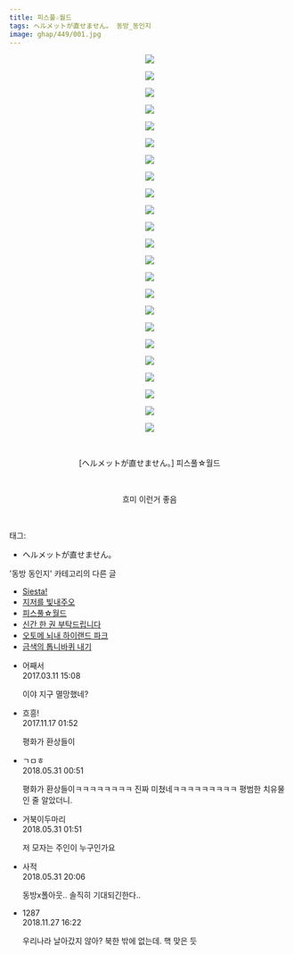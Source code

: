 ```yaml
---
title: 피스풀☆월드
tags: ヘルメットが直せません。 동방_동인지
image: ghap/449/001.jpg
---
```

<div class="article">
<p style="text-align: center; clear: none; float: none;"><img src="{{ site.nasurl }}/ghap/449/001.jpg"/></p>
<p style="text-align: center; clear: none; float: none;"><img src="{{ site.nasurl }}/ghap/449/002.jpg"/></p>
<p style="text-align: center; clear: none; float: none;"><img src="{{ site.nasurl }}/ghap/449/003.jpg"/></p>
<p style="text-align: center; clear: none; float: none;"><img src="{{ site.nasurl }}/ghap/449/004.jpg"/></p>
<p style="text-align: center; clear: none; float: none;"><img src="{{ site.nasurl }}/ghap/449/005.jpg"/></p>
<p style="text-align: center; clear: none; float: none;"><img src="{{ site.nasurl }}/ghap/449/006.jpg"/></p>
<p style="text-align: center; clear: none; float: none;"><img src="{{ site.nasurl }}/ghap/449/007.jpg"/></p>
<p style="text-align: center; clear: none; float: none;"><img src="{{ site.nasurl }}/ghap/449/008.jpg"/></p>
<p style="text-align: center; clear: none; float: none;"><img src="{{ site.nasurl }}/ghap/449/009.jpg"/></p>
<p style="text-align: center; clear: none; float: none;"><img src="{{ site.nasurl }}/ghap/449/010.jpg"/></p>
<p style="text-align: center; clear: none; float: none;"><img src="{{ site.nasurl }}/ghap/449/011.jpg"/></p>
<p style="text-align: center; clear: none; float: none;"><img src="{{ site.nasurl }}/ghap/449/012.jpg"/></p>
<p style="text-align: center; clear: none; float: none;"><img src="{{ site.nasurl }}/ghap/449/013.jpg"/></p>
<p style="text-align: center; clear: none; float: none;"><img src="{{ site.nasurl }}/ghap/449/014.jpg"/></p>
<p style="text-align: center; clear: none; float: none;"><img src="{{ site.nasurl }}/ghap/449/015.jpg"/></p>
<p style="text-align: center; clear: none; float: none;"><img src="{{ site.nasurl }}/ghap/449/016.jpg"/></p>
<p style="text-align: center; clear: none; float: none;"><img src="{{ site.nasurl }}/ghap/449/017.jpg"/></p>
<p style="text-align: center; clear: none; float: none;"><img src="{{ site.nasurl }}/ghap/449/018.jpg"/></p>
<p style="text-align: center; clear: none; float: none;"><img src="{{ site.nasurl }}/ghap/449/019.jpg"/></p>
<p style="text-align: center; clear: none; float: none;"><img src="{{ site.nasurl }}/ghap/449/020.jpg"/></p>
<p style="text-align: center; clear: none; float: none;"><img src="{{ site.nasurl }}/ghap/449/021.jpg"/></p>
<p style="text-align: center; clear: none; float: none;"><img src="{{ site.nasurl }}/ghap/449/022.jpg"/></p>
<p style="text-align: center; clear: none; float: none;"><img src="{{ site.nasurl }}/ghap/449/023.jpg"/></p>
<p style="text-align: center; clear: none; float: none;"><br/></p>
<p style="text-align: center; clear: none; float: none;">[ヘルメットが直せません。] 피스풀☆월드</p>
<p style="text-align: center; clear: none; float: none;"><br/></p>
<p style="text-align: center; clear: none; float: none;">흐미 이런거 좋음</p>
<p><br/></p>
</div><div class="tagTrail">
<p>태그: </p>
<ul>
<li>ヘルメットが直せません。</li>
</ul>
</div><div class="another">
<p>'동방 동인지' 카테고리의 다른 글</p>
<ul>
<li><a href="/2016-06-21-ghap_451">Siesta!</a></li>
<li><a href="/2016-06-21-ghap_450">지저를 빛내주오</a></li>
<li><a href="/2016-06-21-ghap_449">피스풀☆월드</a></li>
<li><a href="/2016-06-21-ghap_448">신간 한 권 부탁드립니다</a></li>
<li><a href="/2016-06-21-ghap_447">오토메 뇌내 하이랜드 파크</a></li>
<li><a href="/2016-06-21-ghap_446">금색의 톱니바퀴 내기</a></li>
</ul>
</div><div class="cb_module cb_fluid">
<div class="cb_wrt cb_profile">
<div class="comment">
<ul>
<li class="cb_thumb_off" id="comment14936697">
<div class="cb_comment_area">
<div class="cb_info_area">
<div class="cb_section">
<span class="cb_nick_name">어째서</span>
</div>
<div class="cb_section">
<span class="cb_date">2017.03.11 15:08 </span>
</div>
</div>
<div class="cb_dsc_comment">
<p class="cb_dsc">
											이야 지구 멸망했네?
										</p>
</div>
</div></li>
<li class="cb_thumb_off" id="comment15131028">
<div class="cb_comment_area">
<div class="cb_info_area">
<div class="cb_section">
<span class="cb_nick_name">흐흥!</span>
</div>
<div class="cb_section">
<span class="cb_date">2017.11.17 01:52 </span>
</div>
</div>
<div class="cb_dsc_comment">
<p class="cb_dsc">
											평화가 환상들이
										</p>
</div>
</div></li>
<li class="cb_thumb_off" id="comment15264337">
<div class="cb_comment_area">
<div class="cb_info_area">
<div class="cb_section">
<span class="cb_nick_name">ㄱㅁㅎ</span>
</div>
<div class="cb_section">
<span class="cb_date">2018.05.31 00:51 </span>
</div>
</div>
<div class="cb_dsc_comment">
<p class="cb_dsc">
											평화가 환상들이ㅋㅋㅋㅋㅋㅋㅋㅋ 진짜 미쳤네ㅋㅋㅋㅋㅋㅋㅋㅋㅋ 평범한 치유물인 줄 알았더니.
										</p>
</div>
</div></li>
<li class="cb_thumb_off" id="comment15264349">
<div class="cb_comment_area">
<div class="cb_info_area">
<div class="cb_section">
<span class="cb_nick_name">거북이두마리</span>
</div>
<div class="cb_section">
<span class="cb_date">2018.05.31 01:51 </span>
</div>
</div>
<div class="cb_dsc_comment">
<p class="cb_dsc">
											저 모자는 주인이 누구인가요
										</p>
</div>
</div></li>
<li class="cb_thumb_off" id="comment15264614">
<div class="cb_comment_area">
<div class="cb_info_area">
<div class="cb_section">
<span class="cb_nick_name">사적</span>
</div>
<div class="cb_section">
<span class="cb_date">2018.05.31 20:06 </span>
</div>
</div>
<div class="cb_dsc_comment">
<p class="cb_dsc">
											동방x폴아웃.. 솔직히 기대되긴한다..
										</p>
</div>
</div></li>
<li class="cb_thumb_off" id="comment15379160">
<div class="cb_comment_area">
<div class="cb_info_area">
<div class="cb_section">
<span class="cb_nick_name">1287</span>
</div>
<div class="cb_section">
<span class="cb_date">2018.11.27 16:22 </span>
</div>
</div>
<div class="cb_dsc_comment">
<p class="cb_dsc">
											우리나라 날아갔지 않아? 북한 밖에 없는데. 핵 맞은 듯
										</p>
</div>
</div></li>
</ul>
</div>
</div><!-- commentList close -->
</div>